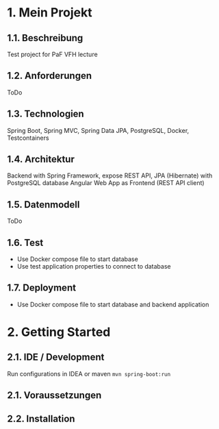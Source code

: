 # 1. Mein Projekt
## 1.1. Beschreibung
Test project for PaF VFH lecture
## 1.2. Anforderungen
ToDo
## 1.3. Technologien
Spring Boot, Spring MVC, Spring Data JPA, PostgreSQL, Docker, Testcontainers
## 1.4. Architektur
Backend with Spring Framework, expose REST API, JPA (Hibernate) with PostgreSQL database
Angular Web App as Frontend (REST API client)
## 1.5. Datenmodell
ToDo
## 1.6. Test
- Use Docker compose file to start database
- Use test application properties to connect to database
## 1.7. Deployment
- Use Docker compose file to start database and backend application

# 2. Getting Started
## 2.1. IDE / Development
Run configurations in IDEA or maven `mvn spring-boot:run` 
## 2.1. Voraussetzungen
## 2.2. Installation

